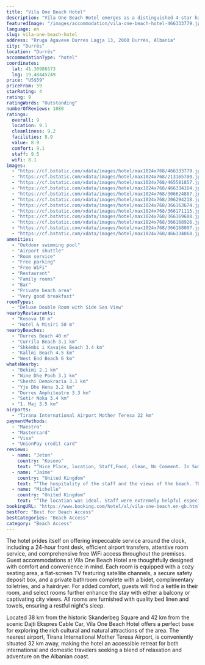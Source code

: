 ```yaml
---
title: "Vila One Beach Hotel"
description: "Vila One Beach Hotel emerges as a distinguished 4-star haven in Durrës, directly facing the pristine beachfront."
featuredImage: "/images/accommodation/vila-one-beach-hotel-466333779.jpg"
language: en
slug: vila-one-beach-hotel
address: "Rruga Agaveve Durres Lagja 13, 2000 Durrës, Albania"
city: "Durrës"
location: "Durrës"
accommodationType: "hotel"
coordinates:
  lat: 41.30986573
  lng: 19.48445749
price: "US$59"
priceFrom: 59
starRating: 4
rating: 9
ratingWords: "Outstanding"
numberOfReviews: 1080
ratings:
  overall: 9
  location: 9.1
  cleanliness: 9.2
  facilities: 8.9
  value: 8.9
  comfort: 9.1
  staff: 9.5
  wifi: 8.1
images:
  - "https://cf.bstatic.com/xdata/images/hotel/max1024x768/466333779.jpg?k=40ad31976b37d3424ebec7297d83465f9994ef587d48ad5f61042e1584ef045a&o=&hp=1"
  - "https://cf.bstatic.com/xdata/images/hotel/max1024x768/213165700.jpg?k=1c98da1666269e7b58b64520b43ea569ed3bead859147636d92ccdc48b456f56&o=&hp=1"
  - "https://cf.bstatic.com/xdata/images/hotel/max1024x768/465581857.jpg?k=2236ff7edffedc513620fe03c5e810455d174ae1aa63e6c993775f64c2469ed9&o=&hp=1"
  - "https://cf.bstatic.com/xdata/images/hotel/max1024x768/466334164.jpg?k=5fba7c43469ace7b5a8928afd61c59bdd271c17f6f703168a1d5ef3320e3a46b&o=&hp=1"
  - "https://cf.bstatic.com/xdata/images/hotel/max1024x768/306624887.jpg?k=a17accf215916b961e97cd568438701d9a85db411f0938fa65eb45c2f57e2836&o=&hp=1"
  - "https://cf.bstatic.com/xdata/images/hotel/max1024x768/306294218.jpg?k=774275d4c3dc85d7cb5b09766ef27c96b575b3220d9d7df694596c19ade0f87d&o=&hp=1"
  - "https://cf.bstatic.com/xdata/images/hotel/max1024x768/366163674.jpg?k=605776f0b97503af2a8d7dea2c26a11161f5a56b8b7beb44fb98b969eb59100f&o=&hp=1"
  - "https://cf.bstatic.com/xdata/images/hotel/max1024x768/366171115.jpg?k=bd3b4ee09816cfaf3fe6308c4d75a19b971f404a71516a2ebd82980ba28d034e&o=&hp=1"
  - "https://cf.bstatic.com/xdata/images/hotel/max1024x768/366169608.jpg?k=5a00a7618046385e038286224cd53a967734317592a71259f34082af1dbb7789&o=&hp=1"
  - "https://cf.bstatic.com/xdata/images/hotel/max1024x768/366168926.jpg?k=777277e4dd4fe280c1887284f91d42b56fe67524103362287d6c474f9ad1a04b&o=&hp=1"
  - "https://cf.bstatic.com/xdata/images/hotel/max1024x768/366168007.jpg?k=80cb870b4a3645d4350e0b5f809dba1630bd49e2b228cc6a3747e7c71989ab62&o=&hp=1"
  - "https://cf.bstatic.com/xdata/images/hotel/max1024x768/466334068.jpg?k=534d96d0e2a85ff29d348a4ea0ecc81ce54cba644b3cde4235b47b367a06664b&o=&hp=1"
amenities:
  - "Outdoor swimming pool"
  - "Airport shuttle"
  - "Room service"
  - "Free parking"
  - "Free WiFi"
  - "Restaurant"
  - "Family rooms"
  - "Bar"
  - "Private beach area"
  - "Very good breakfast"
roomTypes:
  - "Deluxe Double Room with Side Sea View"
nearbyRestaurants:
  - "Kosova 10 m"
  - "Hotel & Misiri 50 m"
nearbyBeaches:
  - "Durres Beach 40 m"
  - "Currila Beach 3.1 km"
  - "Shkëmbi i Kavajës Beach 3.4 km"
  - "Kallmi Beach 4.5 km"
  - "West End Beach 6 km"
whatsNearby:
  - "Bekimi 2.1 km"
  - "Wine Dhe Pooh 3.1 km"
  - "Sheshi Demokracia 3.1 km"
  - "Yje Dhe Hena 3.2 km"
  - "Durres Amphiteatre 3.3 km"
  - "Sotir Noka 3.4 km"
  - "1. Maj 3.5 km"
airports:
  - "Tirana International Airport Mother Teresa 22 km"
paymentMethods:
  - "Maestro"
  - "Mastercard"
  - "Visa"
  - "UnionPay credit card"
reviews:
  - name: "Jeton"
    country: "Kosovo"
    text: "“Nice Place, location, Staff,Food, clean, No Comment. In Summer i am again there.”"
  - name: "Jaime"
    country: "United Kingdom"
    text: "“The hospitality of the staff and the views of the beach. The breakfast was a lovely start each day.”"
  - name: "Michelle"
    country: "United Kingdom"
    text: "“The location was ideal. Staff were extremely helpful especially a young lady on reception call Leitica.”"
bookingURL: "https://www.booking.com/hotel/al/vila-one-beach.en-gb.html?aid=8035640"
bestFor: "Best for Beach Access"
bestCategories: "Beach Access"
category: "Beach Access"
---
```


The hotel prides itself on offering impeccable service around the clock, including a 24-hour front desk, efficient airport transfers, attentive room service, and comprehensive free WiFi access throughout the premises. Guest accommodations at Vila One Beach Hotel are thoughtfully designed with comfort and convenience in mind. Each room is equipped with a cozy seating area, a flat-screen TV featuring satellite channels, a secure safety deposit box, and a private bathroom complete with a bidet, complimentary toiletries, and a hairdryer. For added comfort, guests will find a kettle in their room, and select rooms further enhance the stay with either a balcony or captivating city views. All rooms are furnished with quality bed linen and towels, ensuring a restful night's sleep.

Located 38 km from the historic Skanderbeg Square and 42 km from the scenic Dajti Ekspres Cable Car, Vila One Beach Hotel offers a perfect base for exploring the rich cultural and natural attractions of the area. The nearest airport, Tirana International Mother Teresa Airport, is conveniently situated 32 km away, making the hotel an accessible retreat for both international and domestic travelers seeking a blend of relaxation and adventure on the Albanian coast.